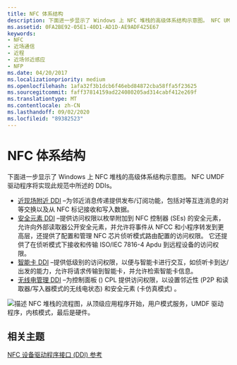 ```yaml
---
title: NFC 体系结构
description: 下面进一步显示了 Windows 上 NFC 堆栈的高级体系结构示意图。 NFC UMDF 驱动程序将实现此规范中所述的 DDIs。
ms.assetid: 0FA2BE92-05E1-40D1-AD1D-AE9ADF425E67
keywords:
- NFC
- 近场通信
- 近程
- 近场邻近感应
- NFP
ms.date: 04/20/2017
ms.localizationpriority: medium
ms.openlocfilehash: 1afa32f3b1dcb6f46ebd84872cba58ffa5f23625
ms.sourcegitcommit: faff37814159ad224080205ad314cabf412e269f
ms.translationtype: MT
ms.contentlocale: zh-CN
ms.lasthandoff: 09/02/2020
ms.locfileid: "89382523"
---
```

# <a name="nfc-architecture"></a>NFC 体系结构


下面进一步显示了 Windows 上 NFC 堆栈的高级体系结构示意图。 NFC UMDF 驱动程序将实现此规范中所述的 DDIs。

-   [近现场附近 DDI](/windows-hardware/drivers/ddi/index) –为邻近消息传递提供发布/订阅功能，包括对等互连消息的对等交换以及从 NFC 标记接收和写入数据。
-   [安全元素 DDI](/windows-hardware/drivers/ddi/index) –提供访问权限以枚举附加到 NFC 控制器 (SEs) 的安全元素，允许向外部读取器公开安全元素，并允许将事件从 NFCC 和小程序转发到更高层，还提供了配置和管理 NFC 芯片侦听模式路由配置的访问权限。 它还提供了在侦听模式下接收和传输 ISO/IEC 7816-4 Apdu 到远程设备的访问权限。
-   [智能卡 DDI](/previous-versions/dn905601(v=vs.85)) –提供低级别的访问权限，以便与智能卡进行交互，如侦听卡到达/出发的能力，允许将请求传输到智能卡，并允许检索智能卡信息。
-   [无线电管理 DDI](/windows-hardware/drivers/ddi/index) –为控制面板 () CPL 提供访问权限，以设置邻近性 (P2P 和读取器/写入器模式的无线电状态) 和安全元素 (卡仿真模式) 。

![描述 NFC 堆栈的流程图，从顶级应用程序开始，用户模式服务，UMDF 驱动程序，内核模式，最后是硬件。](images/nfcarchitecture.png)

 

 
## <a name="related-topics"></a>相关主题
 [NFC 设备驱动程序接口 (DDI) 参考](/windows-hardware/drivers/ddi/index)  
